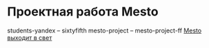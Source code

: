 # Проектная работа Mesto
students-yandex – sixtyfifth
mesto-project – mesto-project-ff
[Mesto выходит в свет](https://sixtyfifth.github.io/mesto-project-ff/)